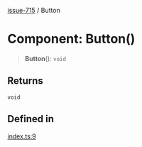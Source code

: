[issue-715](../README.md) / Button

# Component: Button()

> **Button**(): `void`

## Returns

`void`

## Defined in

[index.ts:9](https://github.com/typedoc2md/typedoc-plugin-markdown-scratchpad/blob/34ebac04f6d0a54c37c4a26a2da8aa7e199bebf0/issues/715/src/index.ts#L9)
